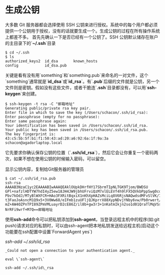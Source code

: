 # 生成公钥

大多数 Git 服务器都会选择使用 SSH 公钥来进行授权。系统中的每个用户都必须提供一个公钥用于授权，没有的话就要生成一个。生成公钥的过程在所有操作系统上都差不多。 首先先确认一下是否已经有一个公钥了。SSH 公钥默认储存在账户的主目录下的\`**~/.ssh**\`目录

```
$ cd ~/.ssh
$ ls
authorized_keys2  id_dsa       known_hosts
config            id_dsa.pub
```

关键是看有没有用\`something\`和\`something.pub\`来命名的一对文件，这个\`something\`通常就是\`**id\_dsa**\`或\`**id\_rsa**\`。有\`**.pub**\`后缀的文件就是公钥，另一个文件则是密钥。假如没有这些文件，或者干脆连\`**.ssh**\`目录都没有，可以用\`**ssh-keygen**\`来创建。

```
$ ssh-keygen -t rsa -C "邮箱地址"
Generating public/private rsa key pair.
Enter file in which to save the key (/Users/schacon/.ssh/id_rsa):
Enter passphrase (empty for no passphrase):
Enter same passphrase again:
Your identification has been saved in /Users/schacon/.ssh/id_rsa.
Your public key has been saved in /Users/schacon/.ssh/id_rsa.pub.
The key fingerprint is:
43:c5:5b:5f:b1:f1:50:43:ad:20:a6:92:6a:1f:9a:3a schacon@agadorlaptop.local
```

它先要求你确认保存公钥的位置（\`**.ssh/id\_rsa**\`），然后它会让你重复一个密码两次，如果不想在使用公钥的时候输入密码，可以留空。



显示公钥内容，复制给Git服务器的管理员

```
$ cat ~/.ssh/id_rsa.pub
ssh-rsa AAAAB3NzaC1yc2EAAAABIwAAAQEAklOUpkDHrfHY17SbrmTIpNLTGK9Tjom/BWDSU
GPl+nafzlHDTYW7hdI4yZ5ew18JH4JW9jbhUFrviQzM7xlELEVf4h9lFX5QVkbPppSwg0cda3
Pbv7kOdJ/MTyBlWXFCR+HAo3FXRitBqxiX1nKhXpHAZsMciLq8V6RjsNAQwdsdMFvSlVK/7XA
t3FaoJoAsncM1Q9x5+3V0Ww68/eIFmb1zuUFljQJKprrX88XypNDvjYNby6vw/Pb0rwert/En
mZ+AW4OZPnTPI89ZPmVMLuayrD2cE86Z/il8b+gw3r3+1nKatmIkjn2so1d01QraTlMqVSsbx
NrRFi9wrf+M7Q==邮箱地址
```

使用**ssh-add**命令可以把私钥添加到**ssh-agent**，当登录远程主机中的程序\(如:git push\)请求对应的私钥时，可以由ssh-agent把本地私钥发送给远程主机\(启动这个功能要在ssh配置中设置\`ForwardAgent yes\`\)

_ssh-add ~/.ssh/id\_rsa_

    _Could not open a connection to your authentication agent._

    eval \`ssh-agent\`

    ssh-add ~/.ssh/id\_rsa



